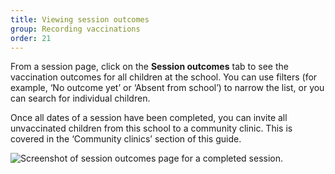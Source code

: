 ```yaml
---
title: Viewing session outcomes
group: Recording vaccinations
order: 21
---
```


From a session page, click on the **Session outcomes** tab to see the vaccination outcomes for all children at the school. You can use filters (for example, ‘No outcome yet’ or ‘Absent from school’) to narrow the list, or you can search for individual children. 

Once all dates of a session have been completed, you can invite all unvaccinated children from this school to a community clinic. This is covered in the ‘Community clinics’ section of this guide. 

![Screenshot of session outcomes page for a completed session.](/assets/images/session-outcomes.png)